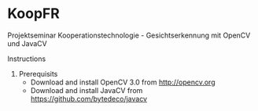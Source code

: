 # KoopFR
Projektseminar Kooperationstechnologie - Gesichtserkennung mit OpenCV und JavaCV

Instructions
1. Prerequisits
    - Download and install OpenCV 3.0 from http://opencv.org
    - Download and install JavaCV from https://github.com/bytedeco/javacv

